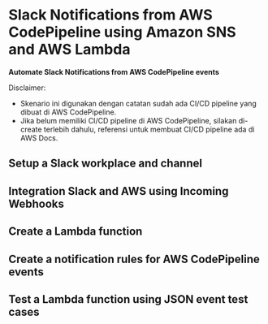 # Slack Notifications from AWS CodePipeline using Amazon SNS and AWS Lambda
<b>Automate Slack Notifications from AWS CodePipeline events</b>

Disclaimer:
- Skenario ini digunakan dengan catatan sudah ada CI/CD pipeline yang dibuat di AWS CodePipeline.
- Jika belum memiliki CI/CD pipeline di AWS CodePipeline, silakan di-create terlebih dahulu, referensi untuk membuat CI/CD pipeline ada di AWS Docs.

## Setup a Slack workplace and channel

## Integration Slack and AWS using Incoming Webhooks

## Create a Lambda function

## Create a notification rules for AWS CodePipeline events

## Test a Lambda function using JSON event test cases
